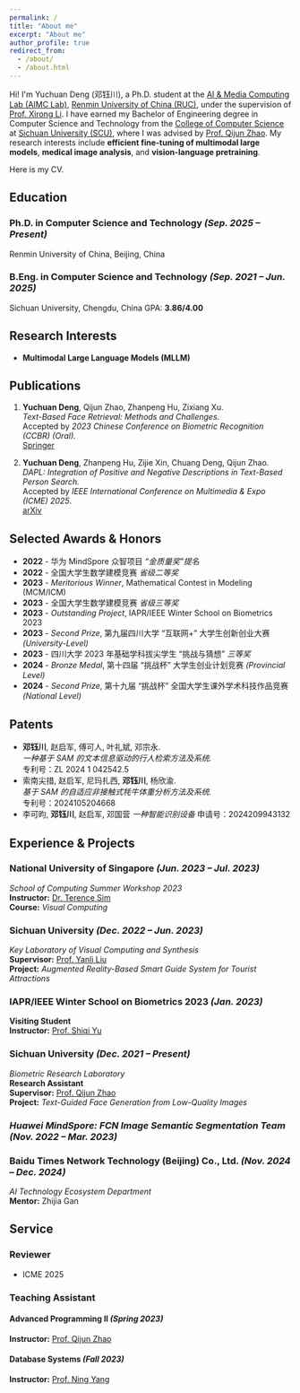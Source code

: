 ```yaml
---
permalink: /
title: "About me"
excerpt: "About me"
author_profile: true
redirect_from: 
  - /about/
  - /about.html
---
```


Hi! I'm Yuchuan Deng (邓钰川), a Ph.D. student at the [AI & Media Computing Lab (AIMC Lab)](https://ruc-aimc-lab.github.io/), [Renmin University of China (RUC)](https://www.ruc.edu.cn/), under the supervision of [Prof. Xirong Li](https://lixirong.net/).
I have earned my Bachelor of Engineering degree in Computer Science and Technology from the [College of Computer Science](https://cs.scu.edu.cn/) at [Sichuan University (SCU)](https://www.scu.edu.cn/), where I was advised by [Prof. Qijun Zhao](http://www.scubrl.org/qjzhao). 
My research interests include **efficient fine-tuning of multimodal large models**, **medical image analysis**, and **vision-language pretraining**.

Here is my CV.


## Education
### Ph.D. in Computer Science and Technology *(Sep. 2025 – Present)*  
Renmin University of China, Beijing, China  


### B.Eng. in Computer Science and Technology *(Sep. 2021 – Jun. 2025)*  
Sichuan University, Chengdu, China 
GPA: **3.86/4.00**


## Research Interests
- **Multimodal Large Language Models (MLLM)**  



## Publications
1. **Yuchuan Deng**, Qijun Zhao, Zhanpeng Hu, Zixiang Xu.  
   *Text-Based Face Retrieval: Methods and Challenges.*  
   Accepted by *2023 Chinese Conference on Biometric Recognition (CCBR) (Oral).*  
   [Springer](https://link.springer.com/chapter/10.1007/978-981-99-8565-4_15)

2. **Yuchuan Deng**, Zhanpeng Hu, Zijie Xin, Chuang Deng, Qijun Zhao.  
   *DAPL: Integration of Positive and Negative Descriptions in Text-Based Person Search.*  
   Accepted by *IEEE International Conference on Multimedia & Expo (ICME) 2025*.  
   [arXiv](https://arxiv.org/abs/2405.07459)



## Selected Awards & Honors
- **2022** - 华为 MindSpore 众智项目 *“金质量奖”提名*  
- **2022** - 全国大学生数学建模竞赛 *省级二等奖*  
- **2023** - *Meritorious Winner*, Mathematical Contest in Modeling (MCM/ICM)  
- **2023** - 全国大学生数学建模竞赛 *省级三等奖*  
- **2023** - *Outstanding Project*, IAPR/IEEE Winter School on Biometrics 2023  
- **2023** - *Second Prize*, 第九届四川大学 “互联网+” 大学生创新创业大赛 *(University-Level)*  
- **2023** - 四川大学 2023 年基础学科拔尖学生 “挑战与猜想” *三等奖*  
- **2024** - *Bronze Medal*, 第十四届 “挑战杯” 大学生创业计划竞赛 *(Provincial Level)*  
- **2024** - *Second Prize*, 第十九届 “挑战杯” 全国大学生课外学术科技作品竞赛 *(National Level)*  



## Patents
- **邓钰川**, 赵启军, 傅可人, 叶礼斌, 邓宗永.  
  *一种基于 SAM 的文本信息驱动的行人检索方法及系统.*  
  专利号：ZL 2024 1 042542.5  
- 索南尖措, 赵启军, 尼玛扎西, **邓钰川**, 杨欣渝.  
  *基于 SAM 的自适应非接触式牦牛体重分析方法及系统.*  
  专利号：2024105204668  
- 李可昀, **邓钰川**, 赵启军, 邓国营
  *一种智能识别设备* 
  申请号：2024209943132



## Experience & Projects
### **National University of Singapore** *(Jun. 2023 – Jul. 2023)*  
*School of Computing Summer Workshop 2023*  
**Instructor:** [Dr. Terence Sim](https://www.comp.nus.edu.sg/cs/people/tsim/)  
**Course:** *Visual Computing*  


### **Sichuan University** *(Dec. 2022 – Jun. 2023)*  
*Key Laboratory of Visual Computing and Synthesis*  
**Supervisor:** [Prof. Yanli Liu](http://vs.scu.edu.cn/info/1062/1357.htm)  
**Project:** *Augmented Reality-Based Smart Guide System for Tourist Attractions*  


### **IAPR/IEEE Winter School on Biometrics 2023** *(Jan. 2023)*  
**Visiting Student**  
**Instructor:** [Prof. Shiqi Yu](https://www.sustech.edu.cn/zh/faculties/yushiqi.html)  


### **Sichuan University** *(Dec. 2021 – Present)*  
*Biometric Research Laboratory*  
**Research Assistant**  
**Supervisor:** [Prof. Qijun Zhao](http://www.scubrl.org/qjzhao)  
**Project:** *Text-Guided Face Generation from Low-Quality Images*  


### *Huawei MindSpore: FCN Image Semantic Segmentation Team* *(Nov. 2022 – Mar. 2023)*  


### **Baidu Times Network Technology (Beijing) Co., Ltd.** *(Nov. 2024 – Dec. 2024)*  
*AI Technology Ecosystem Department*  
**Mentor:** Zhijia Gan  


## Service 
### Reviewer
- ICME 2025  

### Teaching Assistant  

#### **Advanced Programming II** *(Spring 2023)*  
**Instructor:** [Prof. Qijun Zhao](http://www.scubrl.org/qjzhao)  


#### **Database Systems** *(Fall 2023)*  
**Instructor:** [Prof. Ning Yang](https://yneversky.github.io/)  

